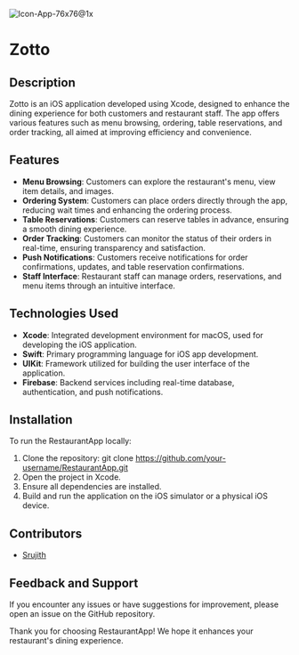 ![Icon-App-76x76@1x](https://github.com/Srujith20/Zotto/assets/66065988/cfa4d3ad-f325-45db-980f-be4dcde2a192)
# Zotto

## Description
Zotto is an iOS application developed using Xcode, designed to enhance the dining experience for both customers and restaurant staff. The app offers various features such as menu browsing, ordering, table reservations, and order tracking, all aimed at improving efficiency and convenience.

## Features
- **Menu Browsing**: Customers can explore the restaurant's menu, view item details, and images.
- **Ordering System**: Customers can place orders directly through the app, reducing wait times and enhancing the ordering process.
- **Table Reservations**: Customers can reserve tables in advance, ensuring a smooth dining experience.
- **Order Tracking**: Customers can monitor the status of their orders in real-time, ensuring transparency and satisfaction.
- **Push Notifications**: Customers receive notifications for order confirmations, updates, and table reservation confirmations.
- **Staff Interface**: Restaurant staff can manage orders, reservations, and menu items through an intuitive interface.

## Technologies Used
- **Xcode**: Integrated development environment for macOS, used for developing the iOS application.
- **Swift**: Primary programming language for iOS app development.
- **UIKit**: Framework utilized for building the user interface of the application.
- **Firebase**: Backend services including real-time database, authentication, and push notifications.

## Installation
To run the RestaurantApp locally:

1. Clone the repository: git clone https://github.com/your-username/RestaurantApp.git
2. Open the project in Xcode.
3. Ensure all dependencies are installed.
4. Build and run the application on the iOS simulator or a physical iOS device.

## Contributors
- [Srujith](https://github.com/Srujith20)

## Feedback and Support
If you encounter any issues or have suggestions for improvement, please open an issue on the GitHub repository.

Thank you for choosing RestaurantApp! We hope it enhances your restaurant's dining experience.


